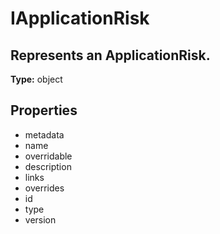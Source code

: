 # IApplicationRisk

## Represents an ApplicationRisk.

**Type:** object

## Properties
* metadata
* name
* overridable
* description
* links
* overrides
* id
* type
* version
